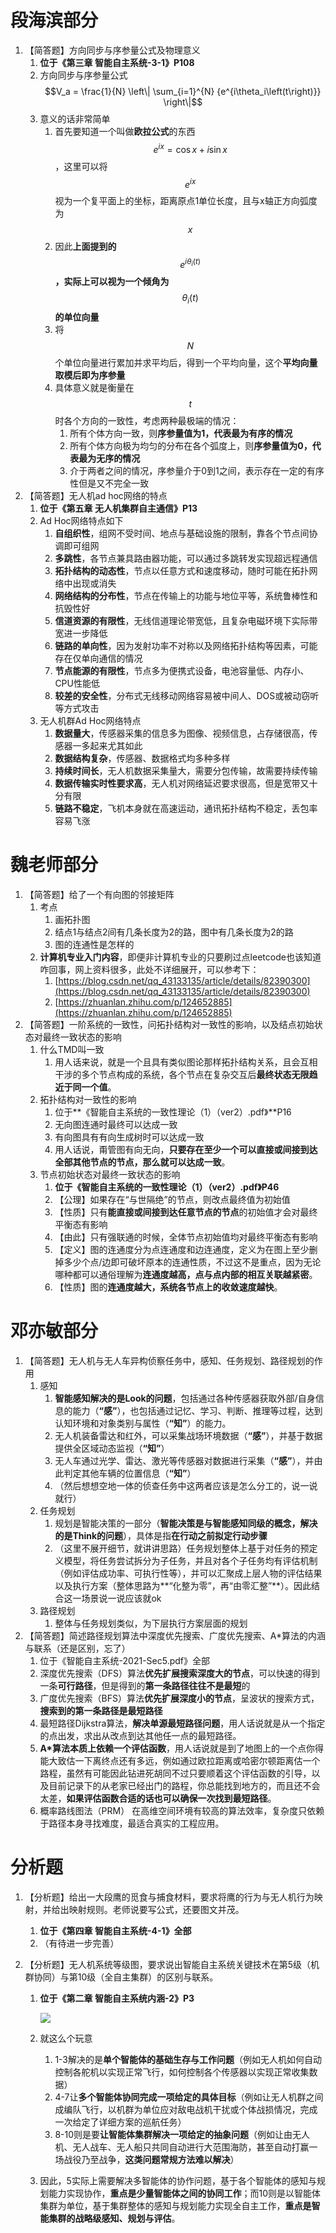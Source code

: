# 段海滨部分

1. 【简答题】方向同步与序参量公式及物理意义
    1. **位于《第三章 智能自主系统-3-1》P108**
    2. 方向同步与序参量公式$$V_a  = \frac{1}{N} \left\| \sum_{i=1}^{N} {e^{i\theta_i\left(t\right)}} \right\|$$
    3. 意义的话非常简单
        1. 首先要知道一个叫做**欧拉公式**的东西$$e^{ix} = \cos{x} + i\sin{x}$$，这里可以将$$e^{ix}$$视为一个复平面上的坐标，距离原点1单位长度，且与x轴正方向弧度为$$x$$
        2. 因此**上面提到的**$$e^{i\theta_i\left(t\right)}$$**，实际上可以视为一个倾角为**$$\theta_i\left(t\right)$$**的单位向量**
        3. 将$$N$$个单位向量进行累加并求平均后，得到一个平均向量，这个**平均向量取模后即为序参量**
        4. 具体意义就是衡量在$$t$$时各个方向的一致性，考虑两种最极端的情况：
            1. 所有个体方向一致，则**序参量值为1，代表最为有序的情况**
            2. 所有个体方向极为均匀的分布在各个弧度上，则**序参量值为0，代表最为无序的情况**
            3. 介于两者之间的情况，序参量介于0到1之间，表示存在一定的有序性但是又不完全一致
1. 【简答题】无人机ad hoc网络的特点
    1. **位于《第五章 无人机集群自主通信》P13**
    2. Ad Hoc网络特点如下
        1. **自组织性**，组网不受时间、地点与基础设施的限制，靠各个节点间协调即可组网
        2. **多跳性**，各节点兼具路由器功能，可以通过多跳转发实现超远程通信
        3. **拓扑结构的动态性**，节点以任意方式和速度移动，随时可能在拓扑网络中出现或消失
        4. **网络结构的分布性**，节点在传输上的功能与地位平等，系统鲁棒性和抗毁性好
        5. **信道资源的有限性**，无线信道理论带宽低，且复杂电磁环境下实际带宽进一步降低
        6. **链路的单向性**，因为发射功率不对称以及网络拓扑结构等因素，可能存在仅单向通信的情况
        7. **节点能源的有限性**，节点多为便携式设备，电池容量低、内存小、CPU性能低
        8. **较差的安全性**，分布式无线移动网络容易被中间人、DOS或被动窃听等方式攻击
    3. 无人机群Ad Hoc网络特点
        1. **数据量大**，传感器采集的信息多为图像、视频信息，占存储很高，传感器一多起来尤其如此
        2. **数据结构复杂**，传感器、数据格式均多种多样
        3. **持续时间长**，无人机数据采集量大，需要分包传输，故需要持续传输
        4. **数据传输实时性要求高**，无人机对网络延迟要求很高，但是宽带又十分有限
        5. **链路不稳定**，飞机本身就在高速运动，通讯拓扑结构不稳定，丢包率容易飞涨
# 魏老师部分

1. 【简答题】给了一个有向图的邻接矩阵
    1. 考点
        1. 画拓扑图
        2. 结点1与结点2间有几条长度为2的路，图中有几条长度为2的路
        3. 图的连通性是怎样的
    2. **计算机专业入门内容**，即便非计算机专业的只要刷过点leetcode也该知道咋回事，网上资料很多，此处不详细展开，可以参考下：
        1. [https://blog.csdn.net/qq_43133135/article/details/82390300](https://blog.csdn.net/qq_43133135/article/details/82390300)
        2. [https://zhuanlan.zhihu.com/p/124652885](https://zhuanlan.zhihu.com/p/124652885)
2. 【简答题】一阶系统的一致性，问拓扑结构对一致性的影响，以及结点初始状态对最终一致状态的影响
    1. 什么TMD叫一致
        1. 用人话来说，就是一个且具有类似图论那样拓扑结构关系，且会互相干涉的多个节点构成的系统，各个节点在复杂交互后**最终状态无限趋近于同一个值**。
    2. 拓扑结构对一致性的影响
        1. 位于**《智能自主系统的一致性理论（1）（ver2）.pdf》**P16
        2. 无向图连通时最终可以达成一致
        3. 有向图具有有向生成树时可以达成一致
        4. 用人话说，甭管图有向无向，**只要存在至少一个可以直接或间接到达全部其他节点的节点，那么就可以达成一致**。
    3. 节点初始状态对最终一致状态的影响
        1. **位于《智能自主系统的一致性理论（1）（ver2）.pdf》P46**
        2. 【公理】如果存在“与世隔绝”的节点，则改点最终值为初始值
        3. 【性质】只有**能直接或间接到达任意节点的节点**的初始值才会对最终平衡态有影响
        4. 【由此】只有强联通的时候，全体节点初始值均对最终平衡态有影响
        5. 【定义】图的连通度分为点连通度和边连通度，定义为在图上至少删掉多少个点/边即可破坏原本的连通性质，不过这不是重点，因为无论哪种都可以通俗理解为**连通度越高，点与点内部的相互关联越紧密**。
        6. 【性质】图的**连通度越大，系统各节点上的收敛速度越快**。
# 邓亦敏部分

1. 【简答题】无人机与无人车异构侦察任务中，感知、任务规划、路径规划的作用
    1. 感知
        1. **智能感知解决的是Look的问题**，包括通过各种传感器获取外部/自身信息的能力（**“感”**），也包括通过记忆、学习、判断、推理等过程，达到认知环境和对象类别与属性（**“知”**）的能力。
        2. 无人机装备雷达和红外，可以采集战场环境数据（**“感”**），并基于数据提供全区域动态监视（**“知”**）
        3. 无人车通过光学、雷达、激光等传感器对数据进行采集（**“感”**），并由此判定其他车辆的位置信息（**“知”**）
        4. （然后想想空地一体的侦查任务中这两者应该是怎么分工的，说一说就行）
    2. 任务规划
        1. 规划是智能决策的一部分（**智能决策是与智能感知同级的概念，解决的是Think的问题**），具体是指**在行动之前拟定行动步骤**
        2. （这里不展开细节，就讲讲思路）任务规划整体上基于对任务的预定义模型，将任务尝试拆分为子任务，并且对各个子任务均有评估机制（例如评估成功率、可执行性等），并可以汇聚成上层人物的评估结果以及执行方案（整体思路为**“化整为零”，再“由零汇整”**）。因此结合这一场景说一说应该就ok
    3. 路径规划
        1. 整体与任务规划类似，为下层执行方案层面的规划
2. 【简答题】简述路径规划算法中深度优先搜索、广度优先搜索、A*算法的内涵与联系（还是区别，忘了）
    1. 位于《智能自主系统-2021-Sec5.pdf》全部
    2. 深度优先搜索（DFS）算法**优先扩展搜索深度大的节点**，可以快速的得到一条**可行路径**，但是得到的**第一条路径往往不是最短**的
    3. 广度优先搜索（BFS）算法**优先扩展深度小的节点**，呈波状的搜索方式，**搜索到的第一条路径是最短路径**
    4. 最短路径Dijkstra算法，**解决单源最短路径问题**，用人话说就是从一个指定的点出发，求出从改点到达其他任一点的最短路径。
    5. **A*算法本质上依赖一个评估函数**，用人话说就是到了地图上的一个点你得能大致估一下离终点还有多远，例如通过欧拉距离或哈密尔顿距离估一个路程，虽然有可能因此钻进死胡同不过只要顺着这个评估函数的引导，以及目前记录下的从老家已经出门的路程，你总能找到地方的，而且还不会太差，**如果评估函数合适的话也可以确保一次找到最短路径**。
    6. 概率路线图法（PRM） 在高维空间环境有较高的算法效率，复杂度只依赖于路径本身寻找难度，最适合真实的工程应用。
# 分析题

1. 【分析题】给出一大段鹰的觅食与捕食材料，要求将鹰的行为与无人机行为映射，并给出映射规则。老师说要写公式，还要图文并茂。
    
    1. **位于《第四章 智能自主系统-4-1》全部**
    2. （有待进一步完善）
2. 【分析题】无人机系统等级图，要求说出智能自主系统关键技术在第5级（机群协同）与第10级（全自主集群）的区别与联系。

    1. **位于《第二章 智能自主系统内涵-2》P3**

        ![](10_levels.png)

    2. 就这么个玩意

        1. 1-3解决的是**单个智能体的基础生存与工作问题**（例如无人机如何自动控制各舵机以实现正常飞行，如何控制各个传感器以实现正常收集数据）
        2. 4-7让**多个智能体协同完成一项给定的具体目标**（例如让无人机群之间成编队飞行，以机群为单位应对敌电战机干扰或个体战损情况，完成一次给定了详细方案的巡航任务）
        3. 8-10则是要**让智能体集群解决一项给定的抽象问题**（例如让由无人机、无人战车、无人船只共同自动进行大范围海防，甚至自动打赢一场战役乃至战争，**这类问题常规方法难以解决**）

    3. 因此，5实际上需要解决多智能体的协作问题，基于各个智能体的感知与规划能力实现协作，**重点是少量智能体之间的协同工作**；而10则是以智能体集群为单位，基于集群整体的感知与规划能力实现全自主工作，**重点是智能集群的战略级感知、规划与评估**。

